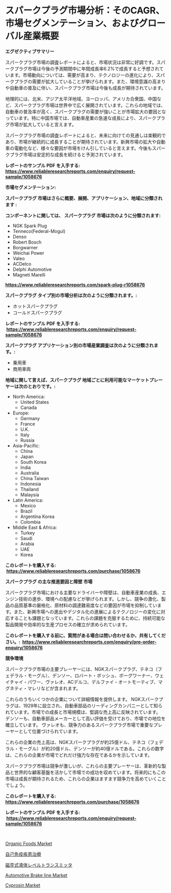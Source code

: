 <p><h1>スパークプラグ市場分析：そのCAGR、市場セグメンテーション、およびグローバル産業概要</h1></p><p><strong>エグゼクティブサマリー</strong></p>
<p><p>スパークプラグ市場の調査レポートによると、市場状況は非常に好調です。スパークプラグ市場は今後の予測期間中に年間成長率6.2%で成長すると予想されています。市場動向については、需要が高まり、テクノロジーの進化により、スパークプラグの需要が拡大していることが挙げられます。また、環境意識の高まりや自動車の普及に伴い、スパークプラグ市場は今後も成長が期待されています。</p><p>地理的には、北米、アジア太平洋地域、ヨーロッパ、アメリカ合衆国、中国など、スパークプラグ市場は世界中で広く展開されています。これらの地域では、自動車の普及率が高く、スパークプラグの需要が強いことが市場拡大の要因となっています。特に中国市場では、自動車産業の急速な成長により、スパークプラグ市場が拡大していると言えます。</p><p>スパークプラグ市場の調査レポートによると、未来に向けての見通しは楽観的であり、市場が継続的に成長することが期待されています。新興市場の拡大や自動車の電動化など、様々な要因が市場をけん引していると言えます。今後もスパークプラグ市場は安定的な成長を続けると予測されています。</p></p>
<p><strong>レポートのサンプル PDF を入手する: <a href="https://www.reliableresearchreports.com/enquiry/request-sample/1058676">https://www.reliableresearchreports.com/enquiry/request-sample/1058676</a></strong></p>
<p><strong>市場セグメンテーション:</strong></p>
<p><strong> スパークプラグ 市場はさらに概要、展開、アプリケーション、地域に分類されます :</strong></p>
<p><strong>コンポーネントに関しては、 スパークプラグ 市場は次のように分類されます: &nbsp;</strong></p>
<p><ul><li>NGK Spark Plug</li><li>Tenneco(Federal-Mogul)</li><li>Denso</li><li>Robert Bosch</li><li>Borgwarner</li><li>Weichai Power</li><li>Valeo</li><li>ACDelco</li><li>Delphi Automotive</li><li>Magneti Marelli</li></ul></p>
<p><strong><a href="https://www.reliableresearchreports.com/spark-plug-r1058676">https://www.reliableresearchreports.com/spark-plug-r1058676</a></strong></p>
<p><strong> スパークプラグ タイプ別の市場分析は次のように分類されます。:</strong></p>
<p><ul><li>ホットスパークプラグ</li><li>コールドスパークプラグ</li></ul></p>
<p><strong>レポートのサンプル PDF を入手する: &nbsp;<a href="https://www.reliableresearchreports.com/enquiry/request-sample/1058676">https://www.reliableresearchreports.com/enquiry/request-sample/1058676</a></strong></p>
<p><strong> スパークプラグ アプリケーション別の市場産業調査は次のように分類されます。:</strong></p>
<p><ul><li>乗用車</li><li>商用車両</li></ul></p>
<p><strong>地域に関して言えば、スパークプラグ 地域ごとに利用可能なマーケットプレーヤーは次のとおりです。:</strong></p>
<p><ul>
    <li>
        North America:
        <ul>
            <li>United States</li>
            <li>Canada</li>
        </ul>
    </li>
    <li>
        Europe:
        <ul>
            <li>Germany</li>
            <li>France</li>
            <li>U.K.</li>
            <li>Italy</li>
            <li>Russia</li>
        </ul>
    </li>
    <li>
        Asia-Pacific:
        <ul>
            <li>China</li>
            <li>Japan</li>
            <li>South Korea</li>
            <li>India</li>
            <li>Australia</li>
            <li>China Taiwan</li>
            <li>Indonesia</li>
            <li>Thailand</li>
            <li>Malaysia</li>
        </ul>
    </li>
    <li>
        Latin America:
        <ul>
            <li>Mexico</li>
            <li>Brazil</li>
            <li>Argentina Korea</li>
            <li>Colombia</li>
        </ul>
    </li>
    <li>
        Middle East & Africa:
        <ul>
            <li>Turkey</li>
            <li>Saudi</li>
            <li>Arabia</li>
            <li>UAE</li>
            <li>Korea</li>
        </ul>
    </li>
    </ul></p>
<p><strong>このレポートを購入する: &nbsp;<a href="https://www.reliableresearchreports.com/purchase/1058676">https://www.reliableresearchreports.com/purchase/1058676</a></strong></p>
<p><strong>スパークプラグ の主な推進要因と障壁 市場</strong></p>
<p><p>スパークプラグ市場における主要なドライバーや障壁は、自動車産業の成長、エンジン技術の進歩、環境への配慮などが挙げられます。しかし、競争の激化、製品の品質基準の厳格化、原材料の調達難易度などの要因が市場を抑制しています。また、新興市場への進出やデジタル化の進展によるテクノロジーの変化に対応することも課題となっています。これらの課題を克服するために、持続可能な製品開発や効率的な生産プロセスの確立が求められています。</p></p>
<p><strong>このレポートを購入する前に、質問がある場合は問い合わせるか、共有してください。:&nbsp; <a href="https://www.reliableresearchreports.com/enquiry/pre-order-enquiry/1058676">https://www.reliableresearchreports.com/enquiry/pre-order-enquiry/1058676</a></strong></p>
<p><strong>競争環境</strong></p>
<p><p>スパークプラグ市場の主要プレーヤーには、NGKスパークプラグ、テネコ（フェデラル・モーグル）、デンソー、ロバート・ボッシュ、ボーグワーナー、ウェイチャイ・パワー、ヴァレオ、ACデルコ、デルファイ・オートモーティブ、マグネティ・マレリなどが含まれます。</p><p>これらのうちいくつかの企業について詳細情報を提供します。 NGKスパークプラグは、1929年に設立され、自動車部品のリーディングカンパニーとして知られています。市場での成長と市場規模は、堅調な売上高に反映されています。 デンソーも、自動車部品メーカーとして高い評価を受けており、市場での地位を確立しています。 ヴァレオも、競争力のあるスパークプラグ市場で重要なプレーヤーとして位置づけられています。</p><p>これらの企業の売上高は、NGKスパークプラグが約25億ドル、テネコ（フェデラル・モーグル）が約20億ドル、デンソーが約40億ドルである。これらの数字は、これらの企業が市場でどれだけ強力な存在であるかを示しています。</p><p>スパークプラグ市場は競争が激しいが、これらの主要プレーヤーは、革新的な製品と世界的な顧客基盤を活かして市場での成功を収めています。将来的にもこの市場は成長が期待されるため、これらの企業はますます競争力を高めていくことでしょう。</p></p>
<p><strong>このレポートを購入する: &nbsp; <a href="https://www.reliableresearchreports.com/purchase/1058676">https://www.reliableresearchreports.com/purchase/1058676</a></strong></p>
<p><strong>レポートのサンプル PDF を入手する: &nbsp;<a href="https://www.reliableresearchreports.com/enquiry/request-sample/1058676">https://www.reliableresearchreports.com/enquiry/request-sample/1058676</a></strong><strong></strong></p>
<p>&nbsp;</p>
<p><p><a href="https://github.com/bobicer/Market-Research-Report-List-2/blob/main/organic-foods-market.md">Organic Foods Market</a></p><p><a href="https://github.com/mreklxf44233/Market-Research-Report-List-1/blob/main/491899718350.md">自己免疫疾患治療</a></p><p><a href="https://github.com/cbigkbh02719/Market-Research-Report-List-1/blob/main/449267418351.md">磁歪式液体レベルトランスミッタ</a></p><p><a href="https://issuu.com/reportprime-2/docs/automotive-brake-line-market-size-2030.pptx">Automotive Brake line Market</a></p><p><a href="https://github.com/timeliteaut/Market-Research-Report-List-2/blob/main/cyprosin-market.md">Cyprosin Market</a></p></p>